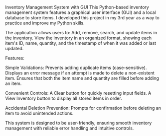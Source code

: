 Inventory Management System with GUI
This Python-based inventory management system features a graphical user interface (GUI) and a local database to store items. I developed this project in my 3rd year as a way to practice and improve my Python skills.

The application allows users to:
Add, remove, search, and update items in the inventory.
View the inventory in an organized format, showing each item's ID, name, quantity, and the timestamp of when it was added or last updated.

Features:

Simple Validations:
Prevents adding duplicate items (case-sensitive).
Displays an error message if an attempt is made to delete a non-existent item.
Ensures that both the item name and quantity are filled before adding an item.

Convenient Controls:
A Clear button for quickly resetting input fields.
A View Inventory button to display all stored items in order.

Accidental Deletion Prevention:
Prompts for confirmation before deleting an item to avoid unintended actions.


This system is designed to be user-friendly, ensuring smooth inventory management with reliable error handling and intuitive controls.
